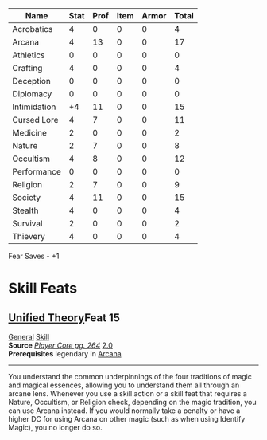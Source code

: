 
| Name         | Stat | Prof | Item | Armor | Total |
| ------------ | ---- | ---- | ---- | ----- | ----- |
| Acrobatics   | 4    | 0    | 0    | 0     | 4     |
| Arcana       | 4    | 13   | 0    | 0     | 17    |
| Athletics    | 0    | 0    | 0    | 0     | 0     |
| Crafting     | 4    | 0    | 0    | 0     | 4     |
| Deception    | 0    | 0    | 0    | 0     | 0     |
| Diplomacy    | 0    | 0    | 0    | 0     | 0     |
| Intimidation | +4   | 11   | 0    | 0     | 15    |
| Cursed Lore  | 4    | 7    | 0    | 0     | 11    |
| Medicine     | 2    | 0    | 0    | 0     | 2     |
| Nature       | 2    | 7    | 0    | 0     | 8     |
| Occultism    | 4    | 8    | 0    | 0     | 12    |
| Performance  | 0    | 0    | 0    | 0     | 0     |
| Religion     | 2    | 7    | 0    | 0     | 9     |
| Society      | 4    | 11   | 0    | 0     | 15    |
| Stealth      | 4    | 0    | 0    | 0     | 4     |
| Survival     | 2    | 0    | 0    | 0     | 2     |
| Thievery     | 4    | 0    | 0    | 0     | 4     |

Fear Saves - +1 



# Skill Feats
## [Unified Theory](https://2e.aonprd.com/Feats.aspx?ID=5231)Feat 15

[General](https://2e.aonprd.com/Traits.aspx?ID=78) [Skill](https://2e.aonprd.com/Traits.aspx?ID=144)   
**Source** [_Player Core pg. 264_](https://2e.aonprd.com/Sources.aspx?ID=216) [2.0](https://2e.aonprd.com/Sources.aspx?ID=216)  
**Prerequisites** legendary in [Arcana](https://2e.aonprd.com/Skills.aspx?ID=2)  

---

You understand the common underpinnings of the four traditions of magic and magical essences, allowing you to understand them all through an arcane lens. Whenever you use a skill action or a skill feat that requires a Nature, Occultism, or Religion check, depending on the magic tradition, you can use Arcana instead. If you would normally take a penalty or have a higher DC for using Arcana on other magic (such as when using Identify Magic), you no longer do so.